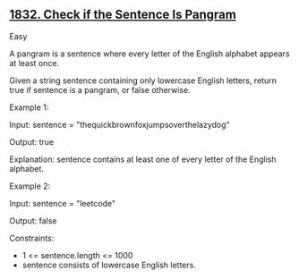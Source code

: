 ## [1832. Check if the Sentence Is Pangram](https://leetcode.com/problems/check-if-the-sentence-is-pangram/)

Easy

A pangram is a sentence where every letter of the English alphabet appears at least once.

Given a string sentence containing only lowercase English letters, return true if sentence is a pangram, or false otherwise.

Example 1:

Input: sentence = "thequickbrownfoxjumpsoverthelazydog"

Output: true

Explanation: sentence contains at least one of every letter of the English alphabet.

Example 2:

Input: sentence = "leetcode"

Output: false

Constraints:

- 1 <= sentence.length <= 1000
- sentence consists of lowercase English letters.